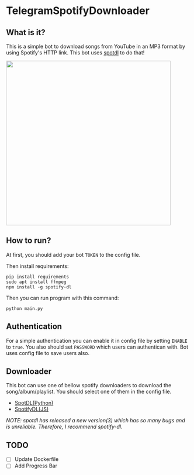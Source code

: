 # TelegramSpotifyDownloader

## What is it?
This is a simple bot to download songs from YouTube in an MP3 format by using Spotify's HTTP link. This bot uses [spotdl](https://github.com/ritiek/spotify-downloader) to do that!

<img src="https://github.com/gsoosk/TelegramSpotifyDownloader/blob/master/demo.png" width="450" />

## How to run?

At first, you should add your bot `TOKEN` to the config file.

Then install requirements:
```
pip install requirements
sudo apt install ffmpeg
npm install -g spotify-dl
```

Then you can run program with this command:
```
python main.py
```
## Authentication
For a simple authentication you can enable it in config file by setting `ENABLE` to `true`. You also should set `PASSWORD` which users can authentican with. Bot uses config file to save users also. 

## Downloader
This bot can use one of bellow spotify downloaders to download the song/album/playlist. You should select one of them in the config file. 
* [SpotDL(Python)](https://github.com/spotDL/spotify-downloader)
* [SpotifyDL(JS)](https://github.com/SwapnilSoni1999/spotify-dl)

_NOTE: spotdl has released a new version(3) which has so many bugs and is unreliable. Therefore, I recommend spotify-dl._

## TODO
- [ ] Update Dockerfile
- [ ] Add Progress Bar
